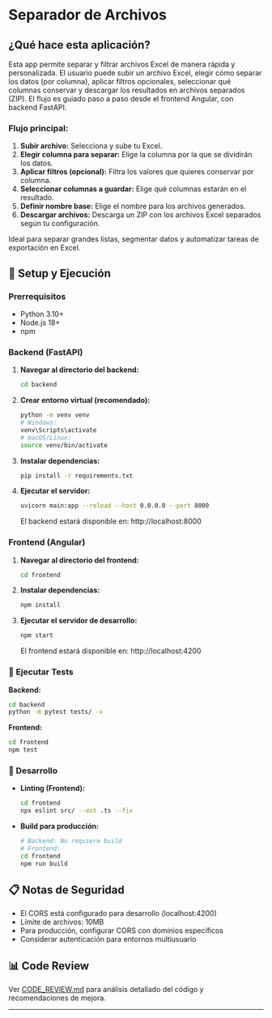 # Separador de Archivos

## ¿Qué hace esta aplicación?

Esta app permite separar y filtrar archivos Excel de manera rápida y personalizada. El usuario puede subir un archivo Excel, elegir cómo separar los datos (por columna), aplicar filtros opcionales, seleccionar qué columnas conservar y descargar los resultados en archivos separados (ZIP). El flujo es guiado paso a paso desde el frontend Angular, con backend FastAPI.

### Flujo principal:

1. **Subir archivo:** Selecciona y sube tu Excel.
2. **Elegir columna para separar:** Elige la columna por la que se dividirán los datos.
3. **Aplicar filtros (opcional):** Filtra los valores que quieres conservar por columna.
4. **Seleccionar columnas a guardar:** Elige qué columnas estarán en el resultado.
5. **Definir nombre base:** Elige el nombre para los archivos generados.
6. **Descargar archivos:** Descarga un ZIP con los archivos Excel separados según tu configuración.

Ideal para separar grandes listas, segmentar datos y automatizar tareas de exportación en Excel.

## 🚀 Setup y Ejecución

### Prerrequisitos
- Python 3.10+
- Node.js 18+
- npm

### Backend (FastAPI)

1. **Navegar al directorio del backend:**
   ```bash
   cd backend
   ```

2. **Crear entorno virtual (recomendado):**
   ```bash
   python -m venv venv
   # Windows:
   venv\Scripts\activate
   # macOS/Linux:
   source venv/bin/activate
   ```

3. **Instalar dependencias:**
   ```bash
   pip install -r requirements.txt
   ```

4. **Ejecutar el servidor:**
   ```bash
   uvicorn main:app --reload --host 0.0.0.0 --port 8000
   ```

   El backend estará disponible en: http://localhost:8000

### Frontend (Angular)

1. **Navegar al directorio del frontend:**
   ```bash
   cd frontend
   ```

2. **Instalar dependencias:**
   ```bash
   npm install
   ```

3. **Ejecutar el servidor de desarrollo:**
   ```bash
   npm start
   ```

   El frontend estará disponible en: http://localhost:4200

### 🧪 Ejecutar Tests

**Backend:**
```bash
cd backend
python -m pytest tests/ -v
```

**Frontend:**
```bash
cd frontend
npm test
```

### 📝 Desarrollo

- **Linting (Frontend):**
  ```bash
  cd frontend
  npx eslint src/ --ext .ts --fix
  ```

- **Build para producción:**
  ```bash
  # Backend: No requiere build
  # Frontend:
  cd frontend
  npm run build
  ```

## 📋 Notas de Seguridad

- El CORS está configurado para desarrollo (localhost:4200)
- Límite de archivos: 10MB
- Para producción, configurar CORS con dominios específicos
- Considerar autenticación para entornos multiusuario

## 📊 Code Review

Ver [CODE_REVIEW.md](CODE_REVIEW.md) para análisis detallado del código y recomendaciones de mejora.

---
